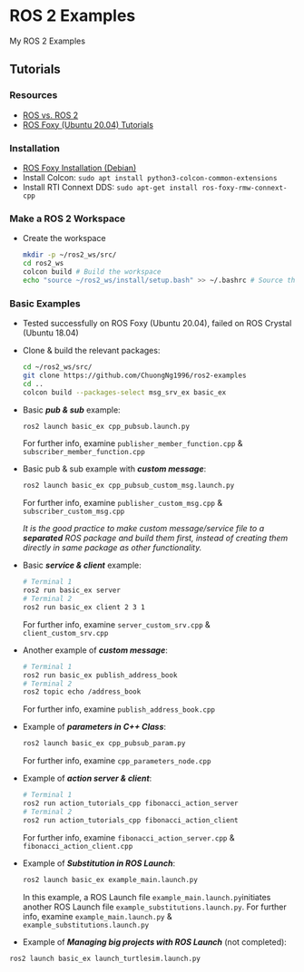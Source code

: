# ROS 2 Examples
My ROS 2 Examples

## Tutorials

### Resources
* [ROS vs. ROS 2](https://roboticsbackend.com/ros1-vs-ros2-practical-overview/)
* [ROS Foxy (Ubuntu 20.04) Tutorials](https://docs.ros.org/en/foxy/index.html)

### Installation
* [ROS Foxy Installation (Debian)](https://docs.ros.org/en/foxy/Installation/Ubuntu-Install-Debians.html)
* Install Colcon: `sudo apt install python3-colcon-common-extensions`
* Install RTI Connext DDS: `sudo apt-get install ros-foxy-rmw-connext-cpp`


### Make a ROS 2 Workspace
* Create the workspace
  ```sh
  mkdir -p ~/ros2_ws/src/
  cd ros2_ws
  colcon build # Build the workspace
  echo "source ~/ros2_ws/install/setup.bash" >> ~/.bashrc # Source the workspace
  ```
### Basic Examples
* Tested successfully on ROS Foxy (Ubuntu 20.04), failed on ROS Crystal (Ubuntu 18.04)
* Clone & build the relevant packages:
  ```sh
  cd ~/ros2_ws/src/
  git clone https://github.com/ChuongNg1996/ros2-examples
  cd ..
  colcon build --packages-select msg_srv_ex basic_ex
  ```
* Basic ***pub & sub*** example:
  ```sh
  ros2 launch basic_ex cpp_pubsub.launch.py

  ```
  For further info, examine `publisher_member_function.cpp` & `subscriber_member_function.cpp`
 
 
  
* Basic pub & sub example with ***custom message***:
  ```sh
  ros2 launch basic_ex cpp_pubsub_custom_msg.launch.py
  ```
  For further info, examine `publisher_custom_msg.cpp` & `subscriber_custom_msg.cpp`
  
  *It is the good practice to make custom message/service file to a ***separated*** ROS package and build them first, instead of creating them directly in same package as other functionality.*
  
* Basic ***service & client*** example:
  ```sh
  # Terminal 1
  ros2 run basic_ex server 
  # Terminal 2
  ros2 run basic_ex client 2 3 1
  ```
  For further info, examine `server_custom_srv.cpp` & `client_custom_srv.cpp`
  
  
  
* Another example of ***custom message***:
  ```sh
  # Terminal 1
  ros2 run basic_ex publish_address_book
  # Terminal 2
  ros2 topic echo /address_book
  ```
  For further info, examine `publish_address_book.cpp`



* Example of ***parameters in C++ Class***:
  ```sh
  ros2 launch basic_ex cpp_pubsub_param.py
  ```
  For further info, examine `cpp_parameters_node.cpp`



* Example of ***action server & client***:
  ```sh
  # Terminal 1
  ros2 run action_tutorials_cpp fibonacci_action_server
  # Terminal 2
  ros2 run action_tutorials_cpp fibonacci_action_client
  ```
  For further info, examine `fibonacci_action_server.cpp` & `fibonacci_action_client.cpp` 
  


* Example of ***Substitution in ROS Launch***: 
  ```sh
  ros2 launch basic_ex example_main.launch.py
  ```
  In this example, a ROS Launch file `example_main.launch.py`initiates another ROS Launch file `example_substitutions.launch.py`. For further info, examine `example_main.launch.py` & `example_substitutions.launch.py`
  
 
 
 * Example of ***Managing big projects with ROS Launch*** (not completed):
  ```sh
  ros2 launch basic_ex launch_turtlesim.launch.py
  ```
  
  
  
  

